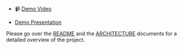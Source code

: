 - 📹 [Demo Video](https://drive.google.com/file/d/1XoiLQy7OPTkB5HnsDdKvRpO0VdQW8lEk/view?usp=sharing)

- [Demo Presentation](/artifacts/demo/GATE-presentation.pptx)

Please go over the [README](/README.md) and the [ARCHITECTURE](/artifacts/arch/README.md) documents for a detailed overview of the project.
